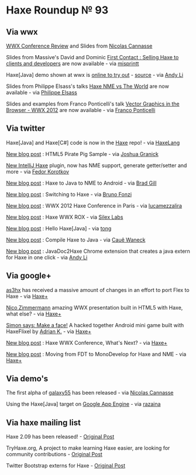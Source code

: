 [_template]: roundup.html
# Haxe Roundup № 93

## Via wwx



[WWX Conference Review][link 1] and Slides from [Nicolas Cannasse][link 2]

Slides from Massive's David and Dominic [First Contact : Selling Haxe to clients and developers][link 3] are now available - via [misprintt][link 4]

Haxe[Java] demo shown at wwx is [online to try out][link 5] - [source][link 6] - via [Andy Li][link 7]

Slides from Philippe Elsass's talks [Haxe NME vs The World][link 8] are now available - via [Philippe Elsass][link 9]

Slides and examples from Franco Ponticelli's talk [Vector Graphics in the Browser - WWX 2012][link 10] are now available - via [Franco Ponticelli][link 11]

## Via twitter

Haxe[Java] and Haxe[C#] code is now in the [Haxe][link 12] repo! - via [HaxeLang][link 13]

[New blog post][link 14] : HTML5 Pirate Pig Sample - via [Joshua Granick][link 15]

[New IntelliJ Haxe][link 16] plugin, now has NME support, generate getter/setter and more - via [Fedor Korotkov][link 17]

[New blog post][link 18] : Haxe to Java to NME to Android - via [Brad Gill][link 19]

[New blog post][link 20] : Switching to Haxe - via [Bruno Fonzi][link 21]

[New blog post][link 22] : WWX 2012 Haxe Conference in Paris - via [lucamezzalira][link 23]

[New blog post][link 24] : Haxe WWX ROX - via [Silex Labs][link 25]

[New blog post][link 26] : Hello Haxe[Java] - via [tong][link 27]

[New blog post][link 28] : Compile Haxe to Java - via [Cauê Waneck][link 29]

[New blog post][link 30] : JavaDoc2Haxe Chrome extension that creates a java extern for Haxe in one click - via [Andy Li][link 31]

## Via google+



[as3hx][link 32] has received a massive amount of changes in an effort to port Flex to Haxe - via [Haxe+][link 33]

[Nico Zimmermann][link 34] amazing WWX presentation built in HTML5 with Haxe, what else? - via [Haxe+][link 35]

[Simon says: Make a face!][link 36] A hacked together Android mini game built with HaxeFlixel by [Adrian K.][link 37] - via [Haxe+][link 38]

[New blog post][link 39] : Haxe WWX Conference, What's Next? - via [Haxe+][link 40]

[New blog post][link 41] : Moving from FDT to MonoDevelop for Haxe and NME - via [Haxe+][link 42]

## Via demo's



The first alpha of [galaxy55][link 43] has been released - via [Nicolas Cannasse][link 44]

Using the Haxe[Java] target on [Google App Engine][link 45] - via [razaina][link 46]

## Via haxe mailing list

Haxe 2.09 has been released! - [Original Post][link 47]

TryHaxe.org, A project to make learning Haxe easier, are looking for community contributions - [Original Post][link 48]

Twitter Bootstrap externs for Haxe - [Original Post](https://groups.google.com/d/msg/haxelang/EgMw051sIhc/qdu6Zy5eGd8J)

[link 1]: http://ncannasse.fr/blog/wwx_review "WWX Conference Review"
[link 2]: https://www.twitter.com/#!/ncannasse "Nicolas Cannasse"
[link 3]: http://ui.massive.com.au/talks/ "First Contact&#160;: Selling Haxe to clients and developers"
[link 4]: https://www.twitter.com/#!/misprintt "misprintt"
[link 5]: http://andyli.github.com/hxProcessing/ "online to try out"
[link 6]: https://github.com/andyli/hxProcessing "source"
[link 7]: https://www.twitter.com/#!/andy_li "Andy Li"
[link 8]: http://speakerdeck.com/u/elsassph/p/haxe-nme-vs-the-world "Haxe NME vs The World"
[link 9]: https://www.twitter.com/#!/elsassph "Philippe Elsass"
[link 10]: http://www.weblob.net/2012/vector-graphics-in-the-browser-wwx-2012/ "Vector Graphics in the Browser - WWX 2012"
[link 11]: https://twitter.com/#!/fponticelli "Franco Ponticelli"
[link 12]: http://code.google.com/p/haxe/source/detail?r=4436 "Haxe"
[link 13]: https://www.twitter.com/#!/haxelang "HaxeLang"
[link 14]: http://www.joshuagranick.com/blog/2012/04/12/html5-pirate-pig-sample/ "New blog post"
[link 15]: https://www.twitter.com/#!/singmajesty "Joshua Granick"
[link 16]: http://plugins.intellij.net/plugin/?idea&amp;id=6873 "New IntelliJ Haxe"
[link 17]: https://www.twitter.com/#!/fkorotkov "Fedor Korotkov"
[link 18]: http://www.gigglingcorpse.com/2012/04/11/haxe-to-java-to-nme-to-android/ "New blog post"
[link 19]: https://www.twitter.com/#!/gigglingcorpse "Brad Gill"
[link 20]: http://simblob.blogspot.co.uk/2012/04/switching-to-haxe.html "New blog post"
[link 21]: https://www.twitter.com/#!/BrunoFonzi "Bruno Fonzi"
[link 22]: http://lucamezzalira.com/2012/04/16/wwx-2012-haxe-conference-in-paris/ "New blog post"
[link 23]: https://www.twitter.com/#!/lucamezzalira "lucamezzalira"
[link 24]: http://www.silexlabs.org/132104/the-blog/haxe-wwx-rox/ "New blog post"
[link 25]: https://www.twitter.com/#!/silexlabs "Silex Labs"
[link 26]: http://blog.disktree.net/2012/04/17/hello-haxe-java.html "New blog post"
[link 27]: https://www.twitter.com/#!/disktree "tong"
[link 28]: http://www.coderline.net/2012/04/compile-haxe-to-java/ "New blog post"
[link 29]: https://www.twitter.com/#!/cwaneck "Cauê Waneck"
[link 30]: http://blog.onthewings.net/2012/04/18/javadoc2haxe-chrome-extension-that-create-a-java-extern-for-haxe-in-one-click/ "New blog post"
[link 31]: https://www.twitter.com/#!/andy_li "Andy Li"
[link 32]: http://caffeine-hx.googlecode.com/svn/trunk/projects/as3hx/ "as3hx"
[link 33]: https://plus.google.com/u/0/113704686911055424796/posts "Haxe+"
[link 34]: http://britzpetermann.com/talk/ "Nico Zimmermann"
[link 35]: https://plus.google.com/u/0/113704686911055424796/posts "Haxe+"
[link 36]: https://play.google.com/store/apps/details?id=pl.vigeo.simon "Simon says: Make a face!"
[link 37]: https://www.twitter.com/#!/goshki "Adrian K."
[link 38]: https://plus.google.com/u/0/113704686911055424796/posts "Haxe+"
[link 39]: http://arielsommeria.com/blog/2012/04/17/haxe-wwx-conference-whats-next/ "New blog post"
[link 40]: https://plus.google.com/u/0/113704686911055424796/posts "Haxe+"
[link 41]: http://www.matthijskamstra.nl/blog/index.php/2012/04/12/moving-from-fdt-to-monodevelop-for-haxe-and-nme/ "New blog post"
[link 42]: https://plus.google.com/u/0/113704686911055424796/posts "Haxe+"
[link 43]: http://galaxy55.com/ "galaxy55"
[link 44]: https://www.twitter.com/#!/ncannasse "Nicolas Cannasse"
[link 45]: http://razaina.fr/wiki/index.php?n=GAP.Guestbook "Google App Engine"
[link 46]: https://www.twitter.com/#!/razaina "razaina"
[link 47]: https://groups.google.com/d/msg/haxelang/6oQTPvJjyK4/EiyXGGPhi-EJ "Original Post"
[link 48]: https://groups.google.com/d/msg/haxelang/UWLtLVfQht4/mXz5ZbkdU-AJ "Original Post"

